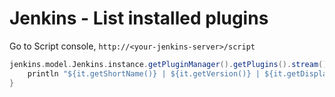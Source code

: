 # Jenkins - List installed plugins



Go to Script console, `http://<your-jenkins-server>/script`

```scala
jenkins.model.Jenkins.instance.getPluginManager().getPlugins().stream().sorted().each { 
	println "${it.getShortName()} | ${it.getVersion()} | ${it.getDisplayName()}" 
}
```

